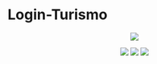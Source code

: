 # Login-Turismo

<p align="center" >
     <img src="https://github.com/Juan-Matias/JuanMatias-one-challenge-encriptador/blob/ded5f1ba8edd12cee7d1fe34c610095ee7642c4b/imagen.jpg">
</p>
    
<div align="center">
    <img src="https://img.shields.io/badge/JavaScript-5A5A5A?logo=javascript&logoColor=yelllow"/>
    <img src="https://img.shields.io/badge/HTML-5A5A5A?logo=html5" />
    <img src="https://img.shields.io/badge/CSS-5A5A5A?logo=css3&logoColor=01A3D8" />
</div>
